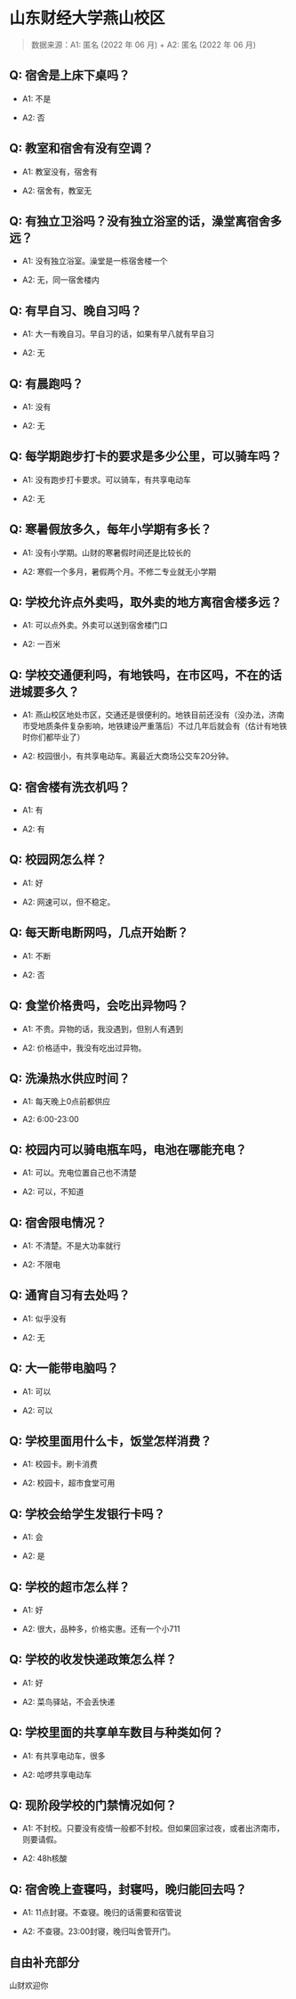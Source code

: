 # 山东财经大学燕山校区

> 数据来源：A1: 匿名 (2022 年 06 月) + A2: 匿名 (2022 年 06 月)

## Q: 宿舍是上床下桌吗？

- A1: 不是

- A2: 否

## Q: 教室和宿舍有没有空调？

- A1: 教室没有，宿舍有

- A2: 宿舍有，教室无

## Q: 有独立卫浴吗？没有独立浴室的话，澡堂离宿舍多远？

- A1: 没有独立浴室。澡堂是一栋宿舍楼一个

- A2: 无，同一宿舍楼内

## Q: 有早自习、晚自习吗？

- A1: 大一有晚自习。早自习的话，如果有早八就有早自习

- A2: 无

## Q: 有晨跑吗？

- A1: 没有

- A2: 无

## Q: 每学期跑步打卡的要求是多少公里，可以骑车吗？

- A1: 没有跑步打卡要求。可以骑车，有共享电动车

- A2: 无

## Q: 寒暑假放多久，每年小学期有多长？

- A1: 没有小学期。山财的寒暑假时间还是比较长的

- A2: 寒假一个多月，暑假两个月。不修二专业就无小学期

## Q: 学校允许点外卖吗，取外卖的地方离宿舍楼多远？

- A1: 可以点外卖。外卖可以送到宿舍楼门口

- A2: 一百米

## Q: 学校交通便利吗，有地铁吗，在市区吗，不在的话进城要多久？

- A1: 燕山校区地处市区，交通还是很便利的。地铁目前还没有（没办法，济南市受地质条件复杂影响，地铁建设严重落后）不过几年后就会有（估计有地铁时你们都毕业了）

- A2: 校园很小，有共享电动车。离最近大商场公交车20分钟。

## Q: 宿舍楼有洗衣机吗？

- A1: 有

- A2: 有

## Q: 校园网怎么样？

- A1: 好

- A2: 网速可以，但不稳定。

## Q: 每天断电断网吗，几点开始断？

- A1: 不断

- A2: 否

## Q: 食堂价格贵吗，会吃出异物吗？

- A1: 不贵。异物的话，我没遇到，但别人有遇到

- A2: 价格适中，我没有吃出过异物。

## Q: 洗澡热水供应时间？

- A1: 每天晚上0点前都供应

- A2: 6:00-23:00

## Q: 校园内可以骑电瓶车吗，电池在哪能充电？

- A1: 可以。充电位置自己也不清楚

- A2: 可以，不知道

## Q: 宿舍限电情况？

- A1: 不清楚。不是大功率就行

- A2: 不限电

## Q: 通宵自习有去处吗？

- A1: 似乎没有

- A2: 无

## Q: 大一能带电脑吗？

- A1: 可以

- A2: 可以

## Q: 学校里面用什么卡，饭堂怎样消费？

- A1: 校园卡。刷卡消费

- A2: 校园卡，超市食堂可用

## Q: 学校会给学生发银行卡吗？

- A1: 会

- A2: 是

## Q: 学校的超市怎么样？

- A1: 好

- A2: 很大，品种多，价格实惠。还有一个小711

## Q: 学校的收发快递政策怎么样？

- A1: 好

- A2: 菜鸟驿站，不会丢快递

## Q: 学校里面的共享单车数目与种类如何？

- A1: 有共享电动车，很多

- A2: 哈啰共享电动车

## Q: 现阶段学校的门禁情况如何？

- A1: 不封校。只要没有疫情一般都不封校。但如果回家过夜，或者出济南市，则要请假。

- A2: 48h核酸

## Q: 宿舍晚上查寝吗，封寝吗，晚归能回去吗？

- A1: 11点封寝。不查寝。晚归的话需要和宿管说

- A2: 不查寝。23:00封寝，晚归叫舍管开门。

## 自由补充部分

山财欢迎你